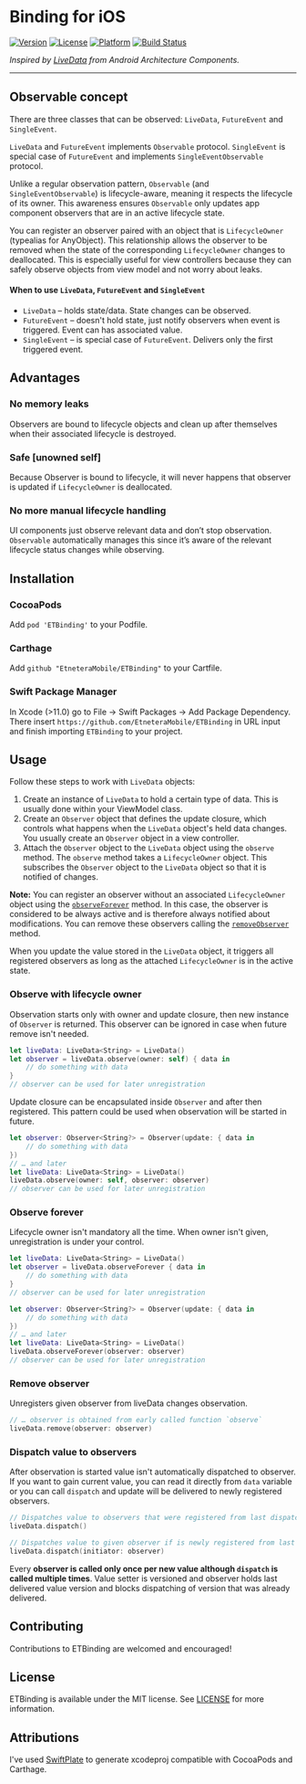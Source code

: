 # Binding for iOS

[![Version](https://img.shields.io/cocoapods/v/ETLiveData.svg?style=flat)](http://cocoapods.org/pods/ETLiveData)
[![License](https://img.shields.io/cocoapods/l/ETLiveData.svg?style=flat)](http://cocoapods.org/pods/ETLiveData)
[![Platform](https://img.shields.io/cocoapods/p/ETLiveData.svg?style=flat)](http://cocoapods.org/pods/ETLiveData)
[![Build Status](https://travis-ci.org/EtneteraMobile/ETBinding.svg?branch=master)](https://travis-ci.org/EtneteraMobile/ETBinding)



*Inspired by [LiveData](https://developer.android.com/topic/libraries/architecture/livedata.html) from Android Architecture Components.*

------

## Observable concept

There are three classes that can be observed: `LiveData`, `FutureEvent` and `SingleEvent`.

`LiveData` and  `FutureEvent` implements `Observable` protocol. `SingleEvent` is special case of `FutureEvent` and implements `SingleEventObservable` protocol.

Unlike a regular observation pattern, `Observable` (and `SingleEventObservable`) is lifecycle-aware, meaning it respects the lifecycle of its owner. This awareness ensures `Observable` only updates app component observers that are in an active lifecycle state.

You can register an observer paired with an object that is `LifecycleOwner` (typealias for AnyObject). This relationship allows the observer to be removed when the state of the corresponding `LifecycleOwner` changes to deallocated. This is especially useful for view controllers because they can safely observe objects from view model and not worry about leaks.

#### When to use `LiveData`, `FutureEvent` and `SingleEvent`

- `LiveData` – holds state/data. State changes can be observed.
- `FutureEvent` – doesn't hold state, just notify observers when event is triggered. Event can has associated value.
- `SingleEvent` – is special case of `FutureEvent`. Delivers only the first triggered event.

## Advantages

### No memory leaks

Observers are bound to lifecycle objects and clean up after themselves when their associated lifecycle is destroyed.

### Safe [unowned self]

Because Observer is bound to lifecycle, it will never happens that observer is updated if `LifecycleOwner` is deallocated.

### No more manual lifecycle handling

UI components just observe relevant data and don’t stop observation. `Observable` automatically manages this since it’s aware of the relevant lifecycle status changes while observing.

## Installation

### CocoaPods

Add `pod 'ETBinding'` to your Podfile.

### Carthage

Add `github "EtneteraMobile/ETBinding"` to your Cartfile.

### Swift Package Manager

In Xcode (>11.0) go to File -> Swift Packages -> Add Package Dependency. There insert `https://github.com/EtneteraMobile/ETBinding` in URL input and finish importing `ETBinding` to your project.

## Usage

Follow these steps to work with `LiveData` objects:

1. Create an instance of `LiveData` to hold a certain type of data. This is usually done within your ViewModel class.
2. Create an `Observer` object that defines the update closure, which controls what happens when the `LiveData` object's held data changes. You usually create an `Observer` object in a view controller.
3. Attach the `Observer` object to the `LiveData` object using the `observe` method. The `observe` method takes a `LifecycleOwner` object. This subscribes the `Observer` object to the `LiveData` object so that it is notified of changes.

**Note:** You can register an observer without an associated `LifecycleOwner` object using the [`observeForever`](#observe-forever) method. In this case, the observer is considered to be always active and is therefore always notified about modifications. You can remove these observers calling the [`removeObserver`](#remove-observer) method.

When you update the value stored in the `LiveData` object, it triggers all registered observers as long as the attached `LifecycleOwner` is in the active state.

### Observe with lifecycle owner

Observation starts only with owner and update closure, then new instance of `Observer` is returned. This observer can be ignored in case when future remove isn't needed.

```swift
let liveData: LiveData<String> = LiveData()
let observer = liveData.observe(owner: self) { data in
	// do something with data
}
// observer can be used for later unregistration
```

Update closure can be encapsulated inside `Observer` and after then registered. This pattern could be used when observation will be started in future.

```swift
let observer: Observer<String?> = Observer(update: { data in
	// do something with data
})
// … and later
let liveData: LiveData<String> = LiveData()
liveData.observe(owner: self, observer: observer)
// observer can be used for later unregistration
```

### Observe forever

Lifecycle owner isn't mandatory all the time. When owner isn't given, unregistration is under your control. 

```swift
let liveData: LiveData<String> = LiveData()
let observer = liveData.observeForever { data in
	// do something with data
}
// observer can be used for later unregistration
```

```swift
let observer: Observer<String?> = Observer(update: { data in
	// do something with data
})
// … and later
let liveData: LiveData<String> = LiveData()
liveData.observeForever(observer: observer)
// observer can be used for later unregistration
```

### Remove observer

Unregisters given observer from liveData changes observation.

```swift
// … observer is obtained from early called function `observe`
liveData.remove(observer: observer)
```

### Dispatch value to observers

After observation is started value isn't automatically dispatched to observer. If you want to gain current value, you can read it directly from `data` variable or you can call `dispatch` and update will be delivered to newly registered observers.

```swift
// Dispatches value to observers that were registered from last dispatch
liveData.dispatch()

// Dispatches value to given observer if is newly registered from last dispatch
liveData.dispatch(initiator: observer)
```

Every **observer is called only once per new value although `dispatch` is called multiple times**. Value setter is versioned and observer holds last delivered value version and blocks dispatching of version that was already delivered.

## Contributing

Contributions to ETBinding are welcomed and encouraged!

## License

ETBinding is available under the MIT license. See [LICENSE](LICENSE) for more information.

## Attributions

I've used [SwiftPlate](https://github.com/JohnSundell/SwiftPlate) to generate xcodeproj compatible with CocoaPods and Carthage.
